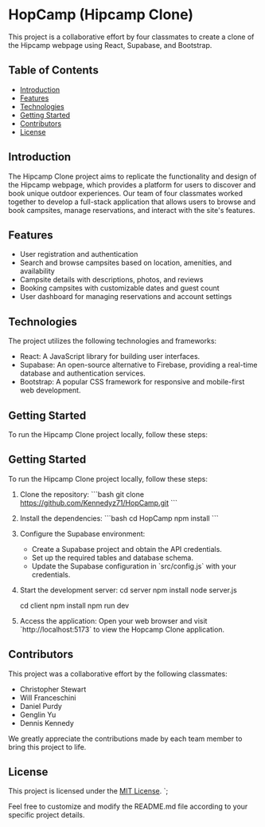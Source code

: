 # HopCamp (Hipcamp Clone)

This project is a collaborative effort by four classmates to create a clone of the Hipcamp webpage using React, Supabase, and Bootstrap.

## Table of Contents
- [Introduction](#introduction)
- [Features](#features)
- [Technologies](#technologies)
- [Getting Started](#getting-started)
- [Contributors](#contributors)
- [License](#license)

## Introduction
The Hipcamp Clone project aims to replicate the functionality and design of the Hipcamp webpage, which provides a platform for users to discover and book unique outdoor experiences. Our team of four classmates worked together to develop a full-stack application that allows users to browse and book campsites, manage reservations, and interact with the site's features.

## Features
- User registration and authentication
- Search and browse campsites based on location, amenities, and availability
- Campsite details with descriptions, photos, and reviews
- Booking campsites with customizable dates and guest count
- User dashboard for managing reservations and account settings

## Technologies
The project utilizes the following technologies and frameworks:
- React: A JavaScript library for building user interfaces.
- Supabase: An open-source alternative to Firebase, providing a real-time database and authentication services.
- Bootstrap: A popular CSS framework for responsive and mobile-first web development.

## Getting Started
To run the Hipcamp Clone project locally, follow these steps:

## Getting Started
To run the Hipcamp Clone project locally, follow these steps:

1. Clone the repository:
   \`\`\`bash
   git clone https://github.com/Kennedyz71/HopCamp.git
   \`\`\`

2. Install the dependencies:
   \`\`\`bash
   cd HopCamp
   npm install
   \`\`\`

3. Configure the Supabase environment:
   - Create a Supabase project and obtain the API credentials.
   - Set up the required tables and database schema.
   - Update the Supabase configuration in \`src/config.js\` with your credentials.

4. Start the development server:
   cd server
   npm install
   node server.js
   
   cd client
   npm install
   npm run dev
   

5. Access the application:
   Open your web browser and visit \`http://localhost:5173\` to view the Hopcamp Clone application.

## Contributors
This project was a collaborative effort by the following classmates:
- Christopher Stewart 
- Will Franceschini 
- Daniel Purdy 
- Genglin Yu 
- Dennis Kennedy

We greatly appreciate the contributions made by each team member to bring this project to life.

## License
This project is licensed under the [MIT License](LICENSE).
`;


Feel free to customize and modify the README.md file according to your specific project details.
